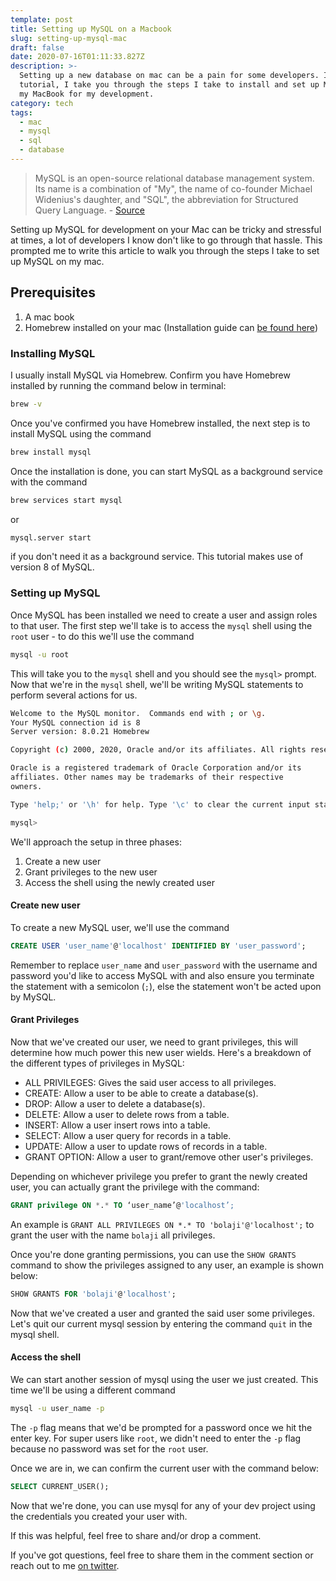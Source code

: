 ```yaml
---
template: post
title: Setting up MySQL on a Macbook
slug: setting-up-mysql-mac
draft: false
date: 2020-07-16T01:11:33.827Z
description: >-
  Setting up a new database on mac can be a pain for some developers. In this
  tutorial, I take you through the steps I take to install and set up MySQL on
  my MacBook for my development.
category: tech
tags:
  - mac
  - mysql
  - sql
  - database
---
```

> MySQL is an open-source relational database management system. Its name is a combination of "My", the name of co-founder Michael Widenius's daughter, and "SQL", the abbreviation for Structured Query Language. - [Source](https://en.wikipedia.org/wiki/MySQL)

Setting up MySQL for development on your Mac can be tricky and stressful at times, a lot of developers I know don't like to go through that hassle. This prompted me to write this article to walk you through the steps I take to set up MySQL on my mac.

## Prerequisites

1. A mac book
2. Homebrew installed on your mac (Installation guide can [be found here](https://brew.sh/)) 

### Installing MySQL

I usually install MySQL via Homebrew. Confirm you have Homebrew installed by running the command below in terminal:

```sh
brew -v
```

Once you've confirmed you have Homebrew installed, the next step is to install MySQL using the command

```sh
brew install mysql
```

Once the installation is done, you can start MySQL as a background service with the command

```sh
brew services start mysql
```

or 

```sh
mysql.server start
```

if you don't need it as a background service.
This tutorial makes use of version 8 of MySQL.

### Setting up MySQL

Once MySQL has been installed we need to create a user and assign roles to that user. The first step we'll take is to access the `mysql` shell using the `root` user - to do this we'll use the command

```sh
mysql -u root
```

This will take you to the `mysql` shell and you should see the `mysql>` prompt.
Now that we're in the `mysql` shell, we'll be writing MySQL statements to perform several actions for us.

```sh
Welcome to the MySQL monitor.  Commands end with ; or \g.
Your MySQL connection id is 8
Server version: 8.0.21 Homebrew

Copyright (c) 2000, 2020, Oracle and/or its affiliates. All rights reserved.

Oracle is a registered trademark of Oracle Corporation and/or its
affiliates. Other names may be trademarks of their respective
owners.

Type 'help;' or '\h' for help. Type '\c' to clear the current input statement.

mysql>
```

We'll approach the setup in three phases:

1. Create a new user
2. Grant privileges to the new user
3. Access the shell using the newly created user

#### Create new user

To create a new MySQL user, we'll use the command

```sql
CREATE USER 'user_name'@'localhost' IDENTIFIED BY 'user_password';
```

Remember to replace `user_name` and `user_password` with the username and password you'd like to access MySQL with and also ensure you terminate the statement with a semicolon (`;`), else the statement won't be acted upon by MySQL.

#### Grant Privileges

Now that we've created our user, we need to grant privileges, this will determine how much power this new user wields. Here's a breakdown of the different types of privileges in MySQL:

* ALL PRIVILEGES: Gives the said user access to all privileges.
* CREATE: Allow a user to be able to create a database(s).
* DROP: Allow a user to delete a database(s).
* DELETE: Allow a user to delete rows from a table.
* INSERT: Allow a user insert rows into a table.
* SELECT: Allow a user query for records in a table.
* UPDATE: Allow a user to update rows of records in a table.
* GRANT OPTION: Allow a user to grant/remove other user's privileges.

Depending on whichever privilege you prefer to grant the newly created user, you can actually grant the privilege with the command:

```sql
GRANT privilege ON *.* TO ‘user_name’@'localhost’;
```

An example is `GRANT ALL PRIVILEGES ON *.* TO 'bolaji'@'localhost';` to grant the user with the name `bolaji` all privileges.

Once you're done granting permissions, you can use the `SHOW GRANTS` command to show the privileges assigned to any user, an example is shown below:

```sql
SHOW GRANTS FOR 'bolaji'@'localhost';
```

Now that we've created a user and granted the said user some privileges. Let's quit our current mysql session by entering the command `quit` in the mysql shell.

#### Access the shell

We can start another session of mysql using the user we just created. This time we'll be using a different command

```sh
mysql -u user_name -p
```

The `-p` flag means that we'd be prompted for a password once we hit the enter key. For super users like `root`, we didn't need to enter the `-p` flag because no password was set for the `root` user.

Once we are in, we can confirm the current user with the command below:

```sql
SELECT CURRENT_USER();
```

Now that we're done, you can use mysql for any of your dev project using the credentials you created your user with.


If this was helpful, feel free to share and/or drop a comment.

If you've got questions, feel free to share them in the comment section or reach out to me [on twitter](https://twitter.com/Bolaji___).
